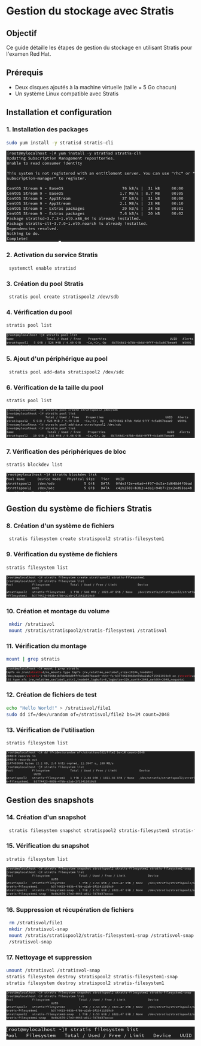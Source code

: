 # Gestion du stockage avec Stratis

## Objectif
Ce guide détaille les étapes de gestion du stockage en utilisant Stratis pour l'examen Red Hat.

## Prérequis
- Deux disques ajoutés à la machine virtuelle (taille = 5 Go chacun)
- Un système Linux compatible avec Stratis

## Installation et configuration

### 1. Installation des packages
```sh
sudo yum install -y stratisd stratis-cli
```
 ![hostonly](cap/cap1.png)

### 2. Activation du service Stratis
```sh
 systemctl enable stratisd
```

### 3. Création du pool Stratis
```sh
 stratis pool create stratispool2 /dev/sdb
```

### 4. Vérification du pool
```sh
stratis pool list
```
 ![hostonly](cap/cap2.png)
 
### 5. Ajout d'un périphérique au pool
```sh
 stratis pool add-data stratispool2 /dev/sdc
```

### 6. Vérification de la taille du pool
```sh
stratis pool list
```
 ![hostonly](cap/cap3.png)
 
### 7. Vérification des périphériques de bloc
```sh
stratis blockdev list
```
 ![hostonly](cap/cap4.png)
 
## Gestion du système de fichiers Stratis

### 8. Création d'un système de fichiers
```sh
 stratis filesystem create stratispool2 stratis-filesystem1
```

### 9. Vérification du système de fichiers
```sh
stratis filesystem list
```
 ![hostonly](cap/cap5.png)
 
### 10. Création et montage du volume
```sh
 mkdir /stratisvol
 mount /stratis/stratispool2/stratis-filesystem1 /stratisvol
```

### 11. Vérification du montage
```sh
mount | grep stratis
```
 ![hostonly](cap/cap6.png)

 
### 12. Création de fichiers de test
```sh
echo "Hello World!" > /stratisvol/file1
sudo dd if=/dev/urandom of=/stratisvol/file2 bs=1M count=2048
```

### 13. Vérification de l'utilisation
```sh
stratis filesystem list
```
 ![hostonly](cap/cap7.png)

## Gestion des snapshots

### 14. Création d'un snapshot
```sh
 stratis filesystem snapshot stratispool2 stratis-filesystem1 stratis-filesystem1-snap
```

### 15. Vérification du snapshot
```sh
stratis filesystem list
```
 ![hostonly](cap/cap8.png)

 
### 16. Suppression et récupération de fichiers
```sh
 rm /stratisvol/file1
 mkdir /stratisvol-snap
 mount /stratis/stratispool2/stratis-filesystem1-snap /stratisvol-snap
 /stratisvol-snap
```

### 17. Nettoyage et suppression
```sh
umount /stratisvol /stratisvol-snap
stratis filesystem destroy stratispool2 stratis-filesystem1-snap
stratis filesystem destroy stratispool2 stratis-filesystem1
```
 ![hostonly](cap/cap8.png)

 ![hostonly](cap/cap9.png)
